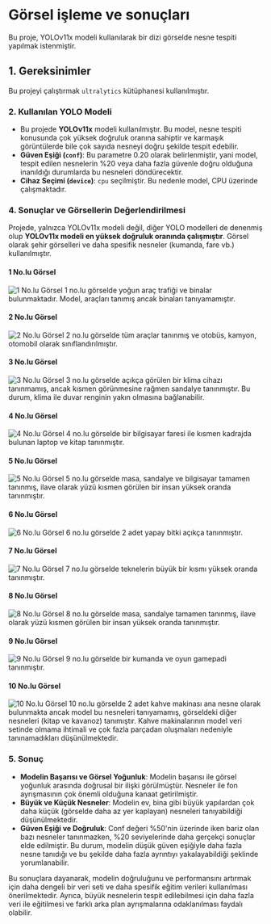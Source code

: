 # Görsel işleme ve sonuçları

Bu proje, YOLOv11x modeli kullanılarak bir dizi görselde nesne tespiti yapılmak istenmiştir.

## 1. Gereksinimler
Bu projeyi çalıştırmak `ultralytics` kütüphanesi kullanılmıştır.

### 2. Kullanılan YOLO Modeli
- Bu projede **YOLOv11x** modeli kullanılmıştır. Bu model, nesne tespiti konusunda çok yüksek doğruluk oranına sahiptir ve karmaşık görüntülerde bile çok sayıda nesneyi doğru şekilde tespit edebilir.
- **Güven Eşiği (`conf`)**: Bu parametre 0.20 olarak belirlenmiştir, yani model, tespit edilen nesnelerin %20 veya daha fazla güvenle doğru olduğuna inanıldığı durumlarda bu nesneleri döndürecektir.
- **Cihaz Seçimi (`device`)**: `cpu` seçilmiştir. Bu nedenle model, CPU üzerinde çalışmaktadır.

### 4. Sonuçlar ve Görsellerin Değerlendirilmesi
Projede, yalnızca YOLOv11x modeli değil, diğer YOLO modelleri de denenmiş olup **YOLOv11x modeli en yüksek doğruluk oranında çalışmıştır**. Görsel olarak şehir görselleri ve daha spesifik nesneler (kumanda, fare vb.) kullanılmıştır.

#### 1 No.lu Görsel
![1 No.lu Görsel](photos/1.jpg)
1 no.lu görselde yoğun araç trafiği ve binalar bulunmaktadır. Model, araçları tanımış ancak binaları tanıyamamıştır.

#### 2 No.lu Görsel
![2 No.lu Görsel](photos/2.jpg)
2 no.lu görselde tüm araçlar tanınmış ve otobüs, kamyon, otomobil olarak sınıflandırılmıştır.

#### 3 No.lu Görsel
![3 No.lu Görsel](photos/3.jpg)
3 no.lu görselde açıkça görülen bir klima cihazı tanınmamış, ancak kısmen görünmesine rağmen sandalye tanınmıştır. Bu durum, klima ile duvar renginin yakın olmasına bağlanabilir.

#### 4 No.lu Görsel
![4 No.lu Görsel](photos/4.jpg)
4 no.lu görselde bir bilgisayar faresi ile kısmen kadrajda bulunan laptop ve kitap tanınmıştır.

#### 5 No.lu Görsel
![5 No.lu Görsel](photos/5.jpg)
5 no.lu görselde masa, sandalye ve bilgisayar tamamen tanınmış, ilave olarak yüzü kısmen görülen bir insan yüksek oranda tanınmıştır.

#### 6 No.lu Görsel
![6 No.lu Görsel](photos/6.jpg)
6 no.lu görselde 2 adet yapay bitki açıkça tanınmıştır.

#### 7 No.lu Görsel
![7 No.lu Görsel](photos/7.jpg)
7 no.lu görselde teknelerin büyük bir kısmı yüksek oranda tanınmıştır.

#### 8 No.lu Görsel
![8 No.lu Görsel](photos/8.jpg)
8 no.lu görselde masa, sandalye tamamen tanınmış, ilave olarak yüzü kısmen görülen bir insan yüksek oranda tanınmıştır.

#### 9 No.lu Görsel
![9 No.lu Görsel](photos/9.jpg)
9 no.lu görselde bir kumanda ve oyun gamepadi tanınmıştır.

#### 10 No.lu Görsel
![10 No.lu Görsel](photos/10.jpg)
10 no.lu görselde 2 adet kahve makinası ana nesne olarak bulunmakta ancak model bu nesneleri tanıyamamış, görseldeki diğer nesneleri (kitap ve kavanoz) tanımıştır. Kahve makinalarının model veri setinde olmama ihtimali ve çok fazla parçadan oluşmaları nedeniyle tanınamadıkları düşünülmektedir.

### 5. Sonuç
- **Modelin Başarısı ve Görsel Yoğunluk**: Modelin başarısı ile görsel yoğunluk arasında doğrusal bir ilişki görülmüştür. Nesneler ile fon ayrışmasının çok önemli olduğuna kanaat getirilmiştir.
- **Büyük ve Küçük Nesneler**: Modelin ev, bina gibi büyük yapılardan çok daha küçük (görselde daha az yer kaplayan) nesneleri tanıyabildiği düşünülmektedir.
- **Güven Eşiği ve Doğruluk**: Conf değeri %50'nin üzerinde iken bariz olan bazı nesneler tanınmazken, %20 seviyelerinde daha gerçekçi sonuçlar elde edilmiştir. Bu durum, modelin düşük güven eşiğiyle daha fazla nesne tanıdığı ve bu şekilde daha fazla ayrıntıyı yakalayabildiği şeklinde yorumlanabilir.

Bu sonuçlara dayanarak, modelin doğruluğunu ve performansını artırmak için daha dengeli bir veri seti ve daha spesifik eğitim verileri kullanılması önerilmektedir. Ayrıca, büyük nesnelerin tespit edilebilmesi için daha fazla veri ile eğitilmesi ve farklı arka plan ayrışmalarına odaklanılması faydalı olabilir.
